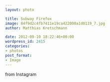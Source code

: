 ```yaml
---
layout: photo

title: Subway Firefox
image: 84f9d2c4fb7411e19ca422000a1d0119_7.jpg
author: Matthias Kretschmann

date: 2012-09-10 18:22:46+00:00
wordpress_id: 2415
categories:
- photos
post_format:
- Image
---
```


from Instagram  

